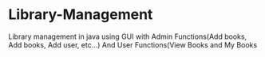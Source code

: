 # Library-Management
Library management in java using GUI with Admin Functions(Add books, Add books, Add user, etc...) And User Functions(View Books and My Books

